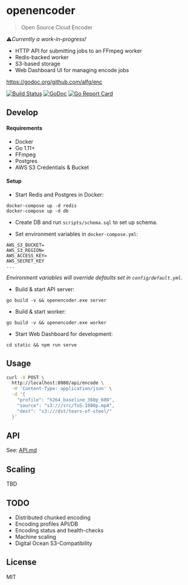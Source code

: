# open**encoder**
> Open Source Cloud Encoder

⚠️*Currently a work-in-progress!*

* HTTP API for submitting jobs to an FFmpeg worker
* Redis-backed worker
* S3-based storage
* Web Dashboard UI for managing encode jobs

https://godoc.org/github.com/alfg/enc

[![Build Status](https://travis-ci.org/alfg/openencoder.svg?branch=master)](https://travis-ci.org/alfg/enc) 
[![GoDoc](https://godoc.org/github.com/alfg/openencoder?status.svg)](https://godoc.org/github.com/alfg/openencoder)
[![Go Report Card](https://goreportcard.com/badge/github.com/alfg/openencoder)](https://goreportcard.com/report/github.com/alfg/openencoder)

## Develop
#### Requirements
* Docker
* Go 1.11+
* FFmpeg
* Postgres
* AWS S3 Credentials & Bucket

#### Setup
* Start Redis and Postgres in Docker:
```
docker-compose up -d redis
docker-compose up -d db
```

* Create DB and run `scripts/schema.sql` to set up schema.

* Set environment variables in `docker-compose.yml`:
```
AWS_S3_BUCKET=
AWS_S3_REGION=
AWS_ACCESS_KEY=
AWS_SECRET_KEY
...
```

*Environment variables will override defaults set in `config/default.yml`.*

* Build & start API server:
```
go build -v && openencoder.exe server
```

* Build & start worker:
```
go build -v && openencoder.exe worker
```

* Start Web Dashboard for development:
```
cd static && npm run serve
```

## Usage
```bash
curl -X POST \
  http://localhost:8080/api/encode \
  -H 'Content-Type: application/json' \
  -d '{
	"profile": "h264_baseline_360p_600",
	"source": "s3:///src/ToS-1080p.mp4",
	"dest": "s3:///dst/tears-of-steel/"
  }'
```

## API
See: [API.md](/API.md)

## Scaling
TBD

## TODO
* Distributed chunked encoding
* Encoding profiles API/DB
* Encoding status and health-checks
* Machine scaling
* Digital Ocean S3-Compatibility

## License
MIT